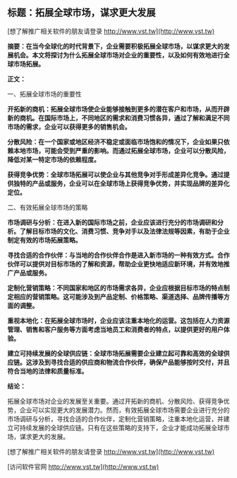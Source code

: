 ## **标题：拓展全球市场，谋求更大发展**

[想了解推广相关软件的朋友请登录 http://www.vst.tw](http://www.vst.tw)

**摘要：在当今全球化的时代背景下，企业需要积极拓展全球市场，以谋求更大的发展机会。本文将探讨为什么拓展全球市场对企业的重要性，以及如何有效地进行全球市场拓展。**

**正文：**

一、拓展全球市场的重要性

**开拓新的商机：拓展全球市场使企业能够接触到更多的潜在客户和市场，从而开辟新的商机。在国际市场上，不同地区的需求和消费习惯各异，通过了解和满足不同市场的需求，企业可以获得更多的销售机会。**

**分散风险：在一个国家或地区经济不稳定或面临市场饱和的情况下，企业如果只依赖本地市场，可能会受到严重的影响。而通过拓展全球市场，企业可以分散风险，降低对某一特定市场的依赖程度。**

**获得竞争优势：全球市场拓展可以使企业与其他竞争对手形成差异化竞争。通过提供独特的产品或服务，企业可以在全球市场上获得竞争优势，并实现品牌的差异化定位。**

二、有效拓展全球市场的策略

**市场调研与分析：在进入新的国际市场之前，企业应该进行充分的市场调研和分析。了解目标市场的文化、消费习惯、竞争对手以及法律法规等因素，有助于企业制定有效的市场拓展策略。**

**寻找合适的合作伙伴：与当地的合作伙伴合作是进入新市场的一种有效方式。合作伙伴可以提供对目标市场的了解和资源，帮助企业更快地适应新环境，并有效地推广产品或服务。**

**定制化营销策略：不同国家和地区的市场需求各异，企业应根据目标市场的特点制定相应的营销策略。这可能涉及到产品定制、价格策略、渠道选择、品牌传播等方面的调整。**

**重视本地化：在拓展全球市场时，企业应该注重本地化的运营。这包括在人力资源管理、销售和客户服务等方面考虑当地员工和消费者的特点，以提供更好的用户体验。**

**建立可持续发展的全球供应链：全球市场拓展需要企业建立起可靠和高效的全球供应链。这涉及到寻找合适的供应商和物流合作伙伴，确保产品能够按时交付，并且符合当地的法律和质量标准。**

**结论：**

拓展全球市场对企业的发展至关重要。通过开拓新的商机、分散风险、获得竞争优势，企业可以实现更大的发展潜力。然而，有效拓展全球市场需要企业进行充分的市场调研与分析，寻找合适的合作伙伴，定制化营销策略，注重本地化运营，并建立可持续发展的全球供应链。只有在这些策略的支持下，企业才能成功拓展全球市场，谋求更大的发展。

[想了解推广相关软件的朋友请登录 http://www.vst.tw](http://www.vst.tw)


[访问软件官网 http://www.vst.tw](http://www.vst.tw)
